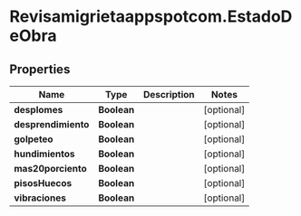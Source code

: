 # Revisamigrietaappspotcom.EstadoDeObra

## Properties
Name | Type | Description | Notes
------------ | ------------- | ------------- | -------------
**desplomes** | **Boolean** |  | [optional] 
**desprendimiento** | **Boolean** |  | [optional] 
**golpeteo** | **Boolean** |  | [optional] 
**hundimientos** | **Boolean** |  | [optional] 
**mas20porciento** | **Boolean** |  | [optional] 
**pisosHuecos** | **Boolean** |  | [optional] 
**vibraciones** | **Boolean** |  | [optional] 


